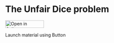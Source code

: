 # The Unfair Dice problem

<a href="https://tinyurl.com/y6uwdpo4" target="_parent"><img src="https://raw.githubusercontent.com/callysto/curriculum-notebooks/master/open-in-callysto-button.svg?sanitize=true" width="123" height="24" alt="Open in Callysto"></a>

Launch material using Button
